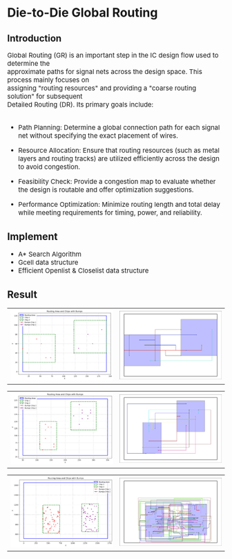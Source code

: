 #  Die-to-Die Global Routing

## Introduction
<div style="font-size: 15px">
Global Routing (GR) is an important step in the IC design flow used to determine the
<div style="font-size: 15px">
approximate paths for signal nets across the design space. This process mainly focuses on
<div style="font-size: 15px">
assigning "routing resources" and providing a "coarse routing solution" for subsequent 
<div style="font-size: 15px">
Detailed Routing (DR).
Its primary goals include:
<br>
<br>

* Path Planning:
Determine a global connection path for each signal net without specifying the exact 
placement of wires.

* Resource Allocation:
Ensure that routing resources (such as metal layers and routing tracks) are utilized efficiently across the design to avoid congestion.

* Feasibility Check:
Provide a congestion map to evaluate whether the design is routable and offer optimization suggestions.

* Performance Optimization: Minimize routing length and total delay while meeting requirements for timing, power, and reliability.

## Implement
* A* Search Algorithm
* Gcell data structure
* Efficient Openlist & Closelist data structure

## Result
<table>
  <tr>
    <td>
      <img src="testcase/testcase0/placement.png" alt="Image 1" width="1000">
    </td>
    <td>
      <img src="Image/testcase0.png" alt="Image 2" width="1000">
    </td>
  </tr>
</table>

<table>
  <tr>
    <td>
      <img src="testcase/testcase1/placement.png" alt="Image 1" width="1000">
    </td>
    <td>
      <img src="Image/testcase1.png" alt="Image 2" width="1000">
    </td>
  </tr>
</table>

<table>
  <tr>
    <td>
      <img src="testcase/testcase2/placement.png" alt="Image 1" width="1000">
    </td>
    <td>
      <img src="Image/testcase2.png" alt="Image 2" width="1000">
    </td>
  </tr>
</table>